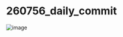 # 260756_daily_commit

![image](https://user-images.githubusercontent.com/65653522/115124850-1f362700-9fe2-11eb-8ee0-4cd1263dd45d.png)
